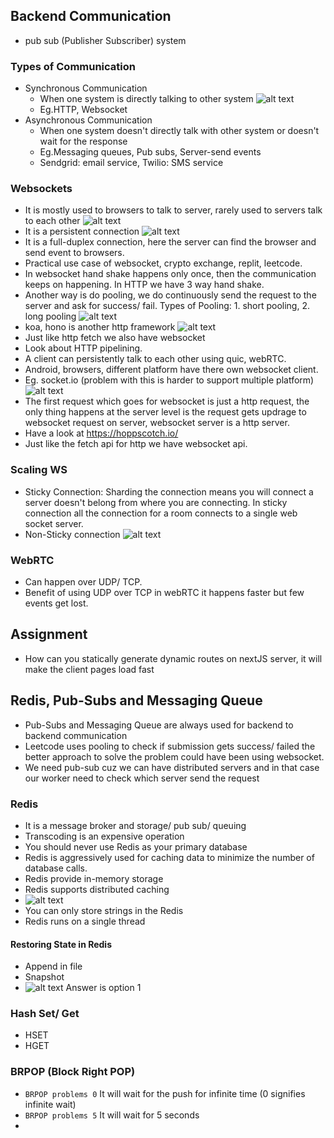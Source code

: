 ## Backend Communication

- pub sub (Publisher Subscriber) system

### Types of Communication

- Synchronous Communication
  - When one system is directly talking to other system
    ![alt text](img/image.png)
  - Eg.HTTP, Websocket
- Asynchronous Communication
  - When one system doesn't directly talk with other system or doesn't wait for the response
  - Eg.Messaging queues, Pub subs, Server-send events
  - Sendgrid: email service, Twilio: SMS service

### Websockets

- It is mostly used to browsers to talk to server, rarely used to servers talk to each other
  ![alt text](img/image-1.png)
- It is a persistent connection
  ![alt text](img/image-2.png)
- It is a full-duplex connection, here the server can find the browser and send event to browsers.
- Practical use case of websocket, crypto exchange, replit, leetcode.
- In websocket hand shake happens only once, then the communication keeps on happening. In HTTP we have 3 way hand shake.
- Another way is do pooling, we do continuously send the request to the server and ask for success/ fail. Types of Pooling: 1. short pooling, 2. long pooling
  ![alt text](img/image-3.png)
- koa, hono is another http framework
  ![alt text](img/image-4.png)
- Just like http fetch we also have websocket
- Look about HTTP pipelining.
- A client can persistently talk to each other using quic, webRTC.
- Android, browsers, different platform have there own websocket client.
- Eg. socket.io (problem with this is harder to support multiple platform)
  ![alt text](img/image-5.png)
- The first request which goes for websocket is just a http request, the only thing happens at the server level is the request gets updrage to websocket request on server, websocket server is a http server.
- Have a look at https://hoppscotch.io/
- Just like the fetch api for http we have websocket api.

### Scaling WS

- Sticky Connection: Sharding the connection means you will connect a server doesn't belong from where you are connecting. In sticky connection all the connection for a room connects to a single web socket server.
- Non-Sticky connection
  ![alt text](img/image-6.png)

### WebRTC

- Can happen over UDP/ TCP.
- Benefit of using UDP over TCP in webRTC it happens faster but few events get lost.

## Assignment

- How can you statically generate dynamic routes on nextJS server, it will make the client pages load fast

## Redis, Pub-Subs and Messaging Queue

- Pub-Subs and Messaging Queue are always used for backend to backend communication
- Leetcode uses pooling to check if submission gets success/ failed the better approach to solve the problem could have been using websocket.
- We need pub-sub cuz we can have distributed servers and in that case our worker need to check which server send the request

### Redis

- It is a message broker and storage/ pub sub/ queuing
- Transcoding is an expensive operation
- You should never use Redis as your primary database
- Redis is aggressively used for caching data to minimize the number of database calls.
- Redis provide in-memory storage
- Redis supports distributed caching
- ![alt text](image.png)
- You can only store strings in the Redis
- Redis runs on a single thread

#### Restoring State in Redis

- Append in file
- Snapshot
- ![alt text](image-1.png)
  Answer is option 1

### Hash Set/ Get

- HSET
- HGET

### BRPOP (Block Right POP)

- `BRPOP problems 0` It will wait for the push for infinite time (0 signifies infinite wait)
- `BRPOP problems 5` It will wait for 5 seconds
-
